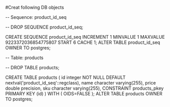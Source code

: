 
#Creat following DB objects


-- Sequence: product_id_seq

-- DROP SEQUENCE product_id_seq;

CREATE SEQUENCE product_id_seq
  INCREMENT 1
  MINVALUE 1
  MAXVALUE 9223372036854775807
  START 6
  CACHE 1;
ALTER TABLE product_id_seq
  OWNER TO postgres;




-- Table: products

-- DROP TABLE products;

CREATE TABLE products
(
  id integer NOT NULL DEFAULT nextval('product_id_seq'::regclass),
  name character varying(255),
  price double precision,
  sku character varying(255),
  CONSTRAINT products_pkey PRIMARY KEY (id)
)
WITH (
  OIDS=FALSE
);
ALTER TABLE products
  OWNER TO postgres;
